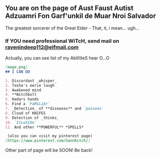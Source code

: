 ## You are on the page of Aust Faust Autist Adzuamri Fon Garf'unkil de Muar Nroi Salvador 

 The greatest sorcerer of the Great Elder - That, it, i mean... ugh...  

### If YOU need professional WiTcH, send mail on ravenindeep112@elfmail.com
 
 Actually, you can see list of my AbIlItIeS hear O...O

```markdown
[mage.png]
## I CAN DO

1. Discordant _whisper_
2. Tasha's eerie laugh
3. Awakened mind
4. **Witchbolt  
5. Hadars hands
6. Find a `FaMiLiAr`
7. _Detection_ of **diseases** and `poisons`
8. Cloud of KNIFES 
9. Detection of _thinks_
10. `IlLuSiOn`
11. And other **POWERFUL** *SPELLS* 

 (also you can visit my pinterest page)
[https://www.pinterest.com/SannKitch/]
```

 Other part of page will be SOON!
 Be back! 
